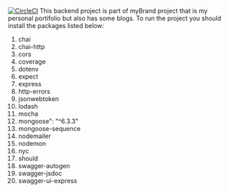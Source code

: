 [![CircleCI](https://circleci.com/gh/Francoise02/myBrand-Backend/tree/main.svg?style=svg)](https://circleci.com/gh/Francoise02/myBrand-Backend/tree/main)
This backend project is part of myBrand project that is my personal portifolio but also has some blogs.
To run the project you should install the packages listed below:
1. chai
2. chai-http
3. cors
4. coverage
5. dotenv
6. expect
7. express
8. http-errors
9. jsonwebtoken
10. lodash
11. mocha
12. mongoose": "^6.3.3"
13. mongoose-sequence
14. nodemailer
15. nodemon
16. nyc
17. should
19. swagger-autogen
20. swagger-jsdoc
21. swagger-ui-express
